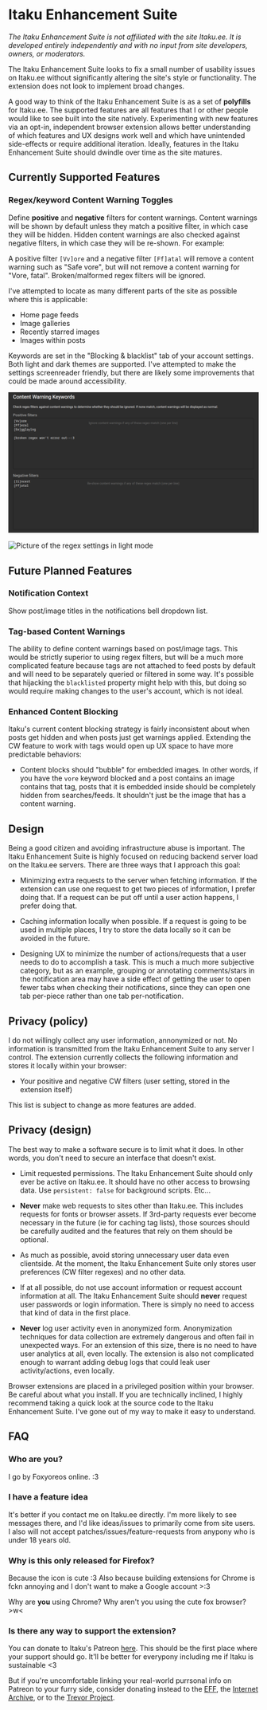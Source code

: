 # Itaku Enhancement Suite

*The Itaku Enhancement Suite is not affiliated with the site Itaku.ee. It is developed entirely independently and with no input from site developers, owners, or moderators.*

The Itaku Enhancement Suite looks to fix a small number of usability issues on Itaku.ee without significantly altering the site's style or functionality. The extension does not look to implement broad changes.

A good way to think of the Itaku Enhancement Suite is as a set of **polyfills** for Itaku.ee. The supported features are all features that I or other people would like to see built into the site natively. Experimenting with new features via an opt-in, independent browser extension allows better understanding of which features and UX designs work well and which have unintended side-effects or require additional iteration. Ideally, features in the Itaku Enhancement Suite should dwindle over time as the site matures.

## Currently Supported Features

### Regex/keyword Content Warning Toggles

Define **positive** and **negative** filters for content warnings. Content warnings will be shown by default unless they match a positive filter, in which case they will be hidden. Hidden content warnings are also checked against negative filters, in which case they will be re-shown. For example:

A positive filter ``[Vv]ore`` and a negative filter ``[Ff]atal`` will remove a content warning such as "Safe vore", but will not remove a content warning for "Vore, fatal". Broken/malformed regex filters will be ignored.

I've attempted to locate as many different parts of the site as possible where this is applicable:

- Home page feeds
- Image galleries
- Recently starred images
- Images within posts

Keywords are set in the "Blocking & blacklist" tab of your account settings. Both light and dark themes are supported. I've attempted to make the settings screenreader friendly, but there are likely some improvements that could be made around accessibility.

![Picture of the regex settings in dark mode](images/dark-theme-example.png)

![Picture of the regex settings in light mode](images/dark-light-example.png)

## Future Planned Features

### Notification Context

Show post/image titles in the notifications bell dropdown list.

### Tag-based Content Warnings

The ability to define content warnings based on post/image tags. This would be strictly superior to using regex filters,  but will be a much more complicated feature because tags are not attached to feed posts by default and will need to be separately queried or filtered in some way. It's possible that hijacking the ``blacklisted`` property might help with this, but doing so would require making changes to the user's account, which is not ideal.

### Enhanced Content Blocking

Itaku's current content blocking strategy is fairly inconsistent about when posts get hidden and when posts just get warnings applied. Extending the CW feature to work with tags would open up UX space to have more predictable behaviors:

- Content blocks should "bubble" for embedded images. In other words, if you have the ``vore`` keyword blocked and a post contains an image contains that tag, posts that it is embedded inside should be completely hidden from searches/feeds. It shouldn't just be the image that has a content warning.

## Design

Being a good citizen and avoiding infrastructure abuse is important. The Itaku Enhancement Suite is highly focused on reducing backend server load on the Itaku.ee servers. There are three ways that I approach this goal:

- Minimizing extra requests to the server when fetching information. If the extension can use one request to get two pieces of information, I prefer doing that. If a request can be put off until a user action happens, I prefer doing that.

- Caching information locally when possible. If a request is going to be used in multiple places, I try to store the data locally so it can be avoided in the future.

- Designing UX to minimize the number of actions/requests that a user needs to do to accomplish a task. This is much a much more subjective category, but as an example, grouping or annotating comments/stars in the notification area may have a side effect of getting the user to open fewer tabs when checking their notifications, since they can open one tab per-piece rather than one tab per-notification.

## Privacy (policy)

I do not willingly collect any user information, annonymized or not. No information is transmitted from the Itaku Enhancement Suite to any server I control. The extension currently collects the following information and stores it locally within your browser:

- Your positive and negative CW filters (user setting, stored in the extension itself)

This list is subject to change as more features are added.

## Privacy (design)

The best way to make a software secure is to limit what it does. In other words, you don't need to secure an interface that doesn't exist.

 - Limit requested permissions. The Itaku Enhancement Suite should only ever be active on Itaku.ee. It should have no other access to browsing data. Use ``persistent: false`` for background scripts. Etc...

 - **Never** make web requests to sites other than Itaku.ee. This includes requests for fonts or browser assets. If 3rd-party requests ever become necessary in the future (ie for caching tag lists), those sources should be carefully audited and the features that rely on them should be optional.
 
 - As much as possible, avoid storing unnecessary user data even clientside. At the moment, the Itaku Enhancement Suite only stores user preferences (CW filter regexes) and no other data.
 
 - If at all possible, do not use account information or request account information at all. The Itaku Enhancement Suite should **never** request user passwords or login information. There is simply no need to access that kind of data in the first place.
 
 - **Never** log user activity even in anonymized form. Anonymization techniques for data collection are extremely dangerous and often fail in unexpected ways. For an extension of this size, there is no need to have user analytics at all, even locally. The extension is also not complicated enough to warrant adding debug logs that could leak user activity/actions, even locally.

Browser extensions are placed in a privileged position within your browser. Be careful about what you install. If you are technically inclined, I highly recommend taking a quick look at the source code to the Itaku Enhancement Suite. I've gone out of my way to make it easy to understand.

## FAQ

### Who are you?

I go by Foxyoreos online. :3

### I have a feature idea

It's better if you contact me on Itaku.ee directly. I'm more likely to see messages there, and I'd like ideas/issues to primarily come from site users. I also will not accept patches/issues/feature-requests from anypony who is under 18 years old.

### Why is this only released for Firefox?

Because the icon is cute :3 Also because building extensions for Chrome is fckn annoying and I don't want to make a Google account >:3

Why are **you** using Chrome? Why aren't you using the cute fox browser? >w<

### Is there any way to support the extension?

You can donate to Itaku's Patreon [here](https://www.patreon.com/itaku). This should be the first place where your support should go. It'll be better for everypony including me if Itaku is sustainable <3

But if you're uncomfortable linking your real-world purrsonal info on Patreon to your furry side, consider donating instead to the [EFF](https://www.eff.org/pages/donate-eff), the [Internet Archive](https://archive.org/donate/), or to the [Trevor Project](https://give.thetrevorproject.org/give/259439).
